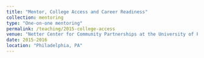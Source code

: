 ```yaml
---
title: "Mentor, College Access and Career Readiness"
collection: mentoring
type: "One-on-one mentoring"
permalink: /teaching/2015-college-access
venue: "Netter Center for Community Partnerships at the University of Pennsylvania"
date: 2015-2016
location: "Philadelphia, PA"
---
```


